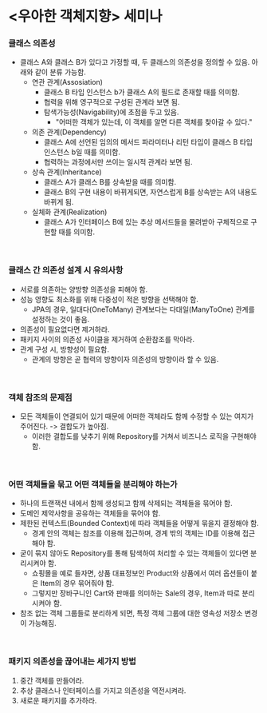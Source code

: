 # <우아한 객체지향> 세미나

### 클래스 의존성
* 클래스 A와 클래스 B가 있다고 가정할 때, 두 클래스의 의존성을 정의할 수 있음. 아래와 같이 분류 가능함.
	* 연관 관계(Assosiation)
		* 클래스 B 타입 인스턴스 b가 클래스 A의 필드로 존재할 때를 의미함.
		* 협력을 위해 영구적으로 구성된 관계라 보면 됨.
		* 탐색가능성(Navigability)에 초점을 두고 있음.
			* "어떠한 객체가 있는데, 이 객체를 알면 다른 객체를 찾아갈 수 있다."
	* 의존 관계(Dependency)
		* 클래스 A에 선언된 임의의 메서드 파라미터나 리턴 타입이 클래스 B 타입 인스턴스 b일 때를 의미함.
		* 협력하는 과정에서만 쓰이는 일시적 관계라 보면 됨.
	* 상속 관계(Inheritance)
		* 클래스 A가 클래스 B를 상속받을 때를 의미함.
		* 클래스 B의 구현 내용이 바뀌게되면, 자연스럽게 B를 상속받는 A의 내용도 바뀌게 됨.
	* 실체화 관계(Realization)
		* 클래스 A가 인터페이스 B에 있는 추상 메서드들을 물려받아 구체적으로 구현할 때를 의미함.

<br>

### 클래스 간 의존성 설계 시 유의사항
* 서로를 의존하는 양방향 의존성을 피해야 함.
* 성능 영향도 최소화를 위해 다중성이 적은 방향을 선택해야 함.
	* JPA의 경우, 일대다(OneToMany) 관계보다는 다대일(ManyToOne) 관계를 설정하는 것이 좋음.
* 의존성이 필요없다면 제거하라.
* 패키지 사이의 의존성 사이클을 제거하여 순환참조를 막아라.
* 관계 구성 시, 방향성이 필요함.
	* 관계의 방향은 곧 협력의 방향이자 의존성의 방향이라 할 수 있음.

<br>

### 객체 참조의 문제점
* 모든 객체들이 연결되어 있기 때문에 어떠한 객체라도 함께 수정할 수 있는 여지가 주어진다. -> 결합도가 높아짐.
	* 이러한 결합도를 낮추기 위해 Repository를 거쳐서 비즈니스 로직을 구현해야 함.

<br>

### 어떤 객체들을 묶고 어떤 객체들을 분리해야 하는가
* 하나의 트랜잭션 내에서 함께 생성되고 함께 삭제되는 객체들을 묶어야 함.
* 도메인 제약사항을 공유하는 객체들을 묶어야 함.
* 제한된 컨텍스트(Bounded Context)에 따라 객체들을 어떻게 묶을지 결정해야 함.
	* 경계 안의 객체는 참조를 이용해 접근하며, 경계 밖의 객체는 ID를 이용해 접근해야 함.
* 굳이 묶지 않아도 Repository를 통해 탐색하여 처리할 수 있는 객체들이 있다면 분리시켜야 함.
	* 쇼핑몰을 예로 들자면, 상품 대표정보인 Product와 상품에서 여러 옵션들이 붙은 Item의 경우 묶어줘야 함.
	* 그렇지만 장바구니인 Cart와 판매를 의미하는 Sale의 경우, Item과 따로 분리시켜야 함.
* 참조 없는 객체 그룹들로 분리하게 되면, 특정 객체 그룹에 대한 영속성 저장소 변경이 가능해짐.

<br>

### 패키지 의존성을 끊어내는 세가지 방법
1. 중간 객체를 만들어라.
2. 추상 클래스나 인터페이스를 가지고 의존성을 역전시켜라.
3. 새로운 패키지를 추가하라.
